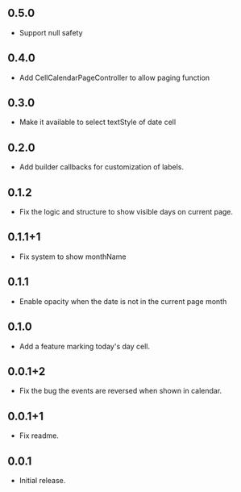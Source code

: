 ## 0.5.0
* Support null safety

## 0.4.0
* Add CellCalendarPageController to allow paging function

## 0.3.0
* Make it available to select textStyle of date cell

## 0.2.0
* Add builder callbacks for customization of labels.

## 0.1.2
* Fix the logic and structure to show visible days on current page.

## 0.1.1+1
* Fix system to show monthName

## 0.1.1
* Enable opacity when the date is not in the current page month

## 0.1.0
* Add a feature marking today's day cell.

## 0.0.1+2
* Fix the bug the events are reversed when shown in calendar.

## 0.0.1+1
* Fix readme.

## 0.0.1

* Initial release.
